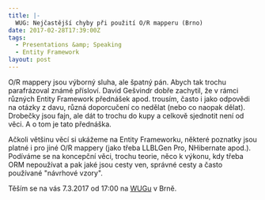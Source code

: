 ```yaml
---
title: |-
  WUG: Nejčastější chyby při použití O/R mapperu (Brno)
date: 2017-02-28T17:39:00Z
tags:
  - Presentations &amp; Speaking
  - Entity Framework
layout: post
---
```

O/R mappery jsou výborný sluha, ale špatný pán. Abych tak trochu parafrázoval známé přísloví. David Gešvindr dobře zachytil, že v rámci různých Entity Framework přednášek apod. trousím, často i jako odpovědi na otázky z davu, různá doporcučení co nedělat (nebo co naopak dělat). Drobečky jsou fajn, ale dát to trochu do kupy a celkově sjednotit není od věci. A o tom je tato přednáška. 

<!-- excerpt -->

Ačkoli většinu věcí si ukážeme na Entity Frameworku, některé poznatky jsou platné i pro jiné O/R mappery (jako třeba LLBLGen Pro, NHibernate apod.). Podíváme se na koncepční věci, trochu teorie, něco k výkonu, kdy třeba ORM nepoužívat a pak jaké jsou cesty ven, správné cesty a často používané "návrhové vzory".

Těším se na vás 7.3.2017 od 17:00 na [WUGu][1] v Brně.

[1]: http://wug.cz/brno/akce/908-Nejcastejsi-chyby-pri-pouziti-O-R-mapperu